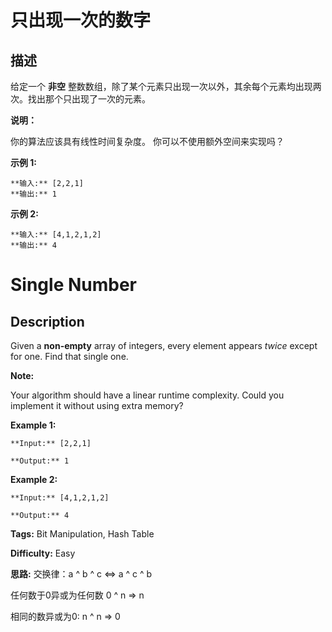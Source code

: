 # 只出现一次的数字

## 描述

给定一个 **非空** 整数数组，除了某个元素只出现一次以外，其余每个元素均出现两次。找出那个只出现了一次的元素。

**说明：**

你的算法应该具有线性时间复杂度。 你可以不使用额外空间来实现吗？

**示例 1:**

    
    
    **输入:** [2,2,1]
    **输出:** 1
    

**示例  2:**

    
    
    **输入:** [4,1,2,1,2]
    **输出:** 4



# Single Number

## Description



Given a **non-empty**  array of integers, every element appears _twice_ except for one. Find that single one.

**Note:**

Your algorithm should have a linear runtime complexity. Could you implement it without using extra memory?

**Example 1:**

    
    

    **Input:** [2,2,1]

    **Output:** 1

    

**Example 2:**

    
    

    **Input:** [4,1,2,1,2]

    **Output:** 4

    


**Tags:** Bit Manipulation, Hash Table

**Difficulty:** Easy

**思路:**
交换律：a ^ b ^ c <=> a ^ c ^ b

任何数于0异或为任何数 0 ^ n => n

相同的数异或为0: n ^ n => 0
